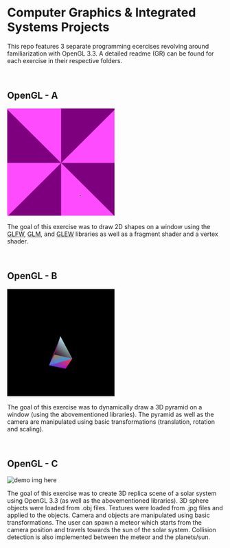 # Computer Graphics & Integrated Systems Projects

This repo features 3 separate programming ecercises revolving around familiarization with OpenGL 3.3. A detailed readme (GR) can be found for each exercise in their respective folders.

<br>

## OpenGL - A

<img alt="demo img here"  src="opengl-a/2d.gif"
width = "250"
height = "250"/>

The goal of this exercise was to draw 2D shapes on a window using the
[GLFW](https://www.glfw.org/), 
[GLM](https://glm.g-truc.net/0.9.9/index.html), and
[GLEW](http://glew.sourceforge.net/) libraries as well as a fragment shader and a vertex shader.
 
 <br>

 ## OpenGL - B

<img alt="demo img here"  src="opengl-b/pyramid.gif"
width = "250"
height = "250"/>

 The goal of this exercise was to dynamically draw a 3D pyramid on a window (using the abovementioned libraries).
 The pyramid as well as the camera are manipulated using basic transformations (translation, rotation and scaling).

<br>

 ## OpenGL - C

<img alt="demo img here"  src="opengl-c/solar-system.gif"
width = "250"
height = "250"/>

 The goal of this exercise was to create 3D replica scene of a solar system using OpenGL 3.3 (as well as the abovementioned libraries). 3D sphere objects were loaded from .obj files. Textures were loaded from .jpg files and applied to the objects. Camera and objects are manipulated using basic transformations. The user can spawn a meteor which starts from the camera position and travels towards the sun of the solar system. Collision detection is also implemented between the meteor and the planets/sun.